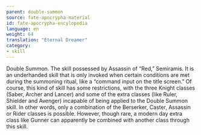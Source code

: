 ```yaml
---
parent: double-summon
source: fate-apocrypha-material
id: fate-apocrypha-encylopedia
language: en
weight: 64
translation: "Eternal Dreamer"
category:
- skill
---
```


Double Summon. The skill possessed by Assassin of “Red,” Semiramis. It is an underhanded skill that is only invoked when certain conditions are met during the summoning ritual, like a “command input on the title screen.”
Of course, this kind of skill has some restrictions, with the three Knight classes (Saber, Archer and Lancer) and some of the extra classes (like Ruler, Shielder and Avenger) incapable of being applied to the Double Summon skill. In other words, only a combination of the Berserker, Caster, Assassin or Rider classes is possible. However, though rare, a modern day extra class like Gunner can apparently be combined with another class through this skill.
